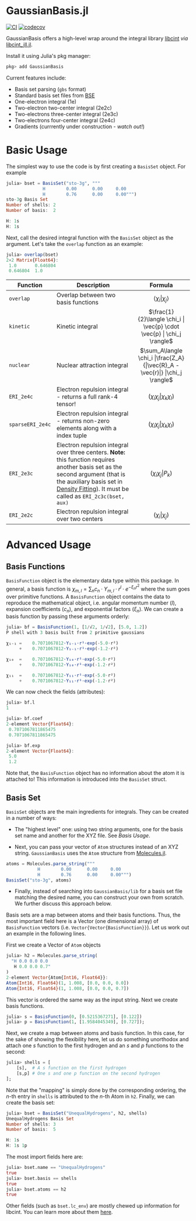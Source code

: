 # GaussianBasis.jl
[![CI](https://github.com/FermiQC/GaussianBasis.jl/actions/workflows/CI.yml/badge.svg)](https://github.com/FermiQC/GaussianBasis.jl/actions/workflows/CI.yml)
[![codecov](https://codecov.io/gh/FermiQC/GaussianBasis.jl/branch/master/graph/badge.svg?token=JNouJPwoHm)](https://codecov.io/gh/FermiQC/GaussianBasis.jl)

GaussianBasis offers a high-level wrap around the integral library [libcint](https://github.com/sunqm/libcint) *via* [libcint_jll.jl](https://github.com/FermiQC/Fermi.jl/issues/111). 

Install it using Julia's pkg manager:

```julia
pkg> add GaussianBasis
```

Current features include:

- Basis set parsing (`gbs` format)
- Standard basis set files from [BSE](https://www.basissetexchange.org/)
- One-electron integral (1e)
- Two-electron two-center integral (2e2c)
- Two-electrons three-center integral (2e3c)
- Two-electrons four-center integral (2e4c)
- Gradients (currrently under construction - *watch out!*)

# Basic Usage

The simplest way to use the code is by first creating a `BasisSet` object. For example
```julia
julia> bset = BasisSet("sto-3g", """
              H        0.00      0.00     0.00                 
              H        0.76      0.00     0.00""")
sto-3g Basis Set
Number of shells: 2
Number of basis:  2

H: 1s 
H: 1s
```
Next, call the desired integral function with the `BasisSet` object as the argument. Let's take the `overlap` function as an example:
```julia
julia> overlap(bset)
2×2 Matrix{Float64}:
 1.0       0.646804
 0.646804  1.0
```

| Function      | Description | Formula |
|---------------|-------------|:-------:|
| `overlap`       | Overlap between two basis functions | $\langle \chi_i \| \chi_j \rangle$|
| `kinetic`       | Kinetic integral | $\frac{1}{2}\langle \chi_i \| \vec{p} \cdot \vec{p}  \| \chi_j \rangle$|
| `nuclear`       | Nuclear attraction integral  | $\sum_A\langle \chi_i \|\frac{Z_A}{\|\vec{R}_A - \vec{r}\|} \|\chi_j \rangle$|
| `ERI_2e4c`       | Electron repulsion integral - returns a full rank-4 tensor! | $\left( \chi_i \chi_j \| \chi_k \chi_l\right)$|
| `sparseERI_2e4c`       | Electron repulsion integral - returns non-zero elements along with a index tuple | $\left( \chi_i \chi_j \| \chi_k \chi_l\right)$|
| `ERI_2e3c`       | Electron repulsion integral over three centers. **Note:** this function requires another basis set as the second argument (that is the auxiliary basis set in [Density Fitting](http://vergil.chemistry.gatech.edu/notes/df.pdf)). It must be called as `ERI_2c3c(bset, aux)` | $\left( \chi_i \chi_j \| P_k\right)$|
| `ERI_2e2c`       | Electron repulsion integral over two centers  | $\left( \chi_i \| \chi_j\right)$|

# Advanced Usage

## Basis Functions
`BasisFunction` object is the elementary data type within this package. In general, a basis function is $\chi_{m,l} = \sum_n c_n \cdot Y_{m,l} \cdot r^l \cdot e^{-\xi_n r^2}$
where the sum goes over primitive functions. A `BasisFunction` object contains the data to reproduce the mathematical object, i.e. angular momentum number ($l$), expansion coefficients ($c_n$), and exponential factors ($\xi_n$). We can create a basis function by passing these arguments orderly:
```julia
julia> bf = BasisFunction(1, [1/√2, 1/√2], [5.0, 1.2])
P shell with 3 basis built from 2 primitive gaussians

χ₁₋₁ =    0.7071067812⋅Y₁₋₁⋅r¹⋅exp(-5.0⋅r²)
     +    0.7071067812⋅Y₁₋₁⋅r¹⋅exp(-1.2⋅r²)

χ₁₀  =    0.7071067812⋅Y₁₀⋅r¹⋅exp(-5.0⋅r²)
     +    0.7071067812⋅Y₁₀⋅r¹⋅exp(-1.2⋅r²)

χ₁₁  =    0.7071067812⋅Y₁₁⋅r¹⋅exp(-5.0⋅r²)
     +    0.7071067812⋅Y₁₁⋅r¹⋅exp(-1.2⋅r²)
```
We can now check the fields (attributes):
```julia
julia> bf.l
1

julia> bf.coef
2-element Vector{Float64}:
 0.7071067811865475
 0.7071067811865475

julia> bf.exp
2-element Vector{Float64}:
 5.0
 1.2
 ```
 Note that, the `BasisFunction` object has no information about the atom it is attached to! This information is introduced into the `BasisSet` struct.

 ## Basis Set

 `BasisSet` objects are the main ingredients for integrals. They can be created in a number of ways:

 - The "highest level" one: using two string arguments, one for the basis set name and another for the XYZ file. See *Basis Usage*.

 - Next, you can pass your vector of `Atom` structures instead of an XYZ string. `GaussianBasis` uses the `Atom` structure from [Molecules.jl](https://github.com/FermiQC/GaussianBasis.jl).
  ```julia
atoms = Molecules.parse_string("""
              H        0.00      0.00     0.00                 
              H        0.76      0.00     0.00""")
BasisSet("sto-3g", atoms)
```

 - Finally, instead of searching into `GaussianBasis/lib` for a basis set file matching the desired name, you can construct your own from scratch. We further discuss this approach below. 

 Basis sets are a map between atoms and their basis functions. Thus, the most important field here is a Vector (one dimensional array) of `BasisFunction` vectors (i.e. `Vector{Vector{BasisFunction}}`). Let us work out an example in the following lines.
 
 First we create a Vector of `Atom` objects

 ```julia
julia> h2 = Molecules.parse_string(
   "H 0.0 0.0 0.0
    H 0.0 0.0 0.7"
)
2-element Vector{Atom{Int16, Float64}}:
 Atom{Int16, Float64}(1, 1.008, [0.0, 0.0, 0.0])
 Atom{Int16, Float64}(1, 1.008, [0.0, 0.0, 0.7])
 ```
 This vector is ordered the same way as the input string. Next we create basis functions.
```julia
julia> s = BasisFunction(0, [0.5215367271], [0.122])
julia> p = BasisFunction(1, [1.9584045349], [0.727]);
```
Next, we create a map between atoms and basis function. In this case, for the sake of showing the flexibility here, let us do something unorthodox and attach one $s$ function to the first hydrogen and an $s$ and $p$ functions to the second:
```julia
julia> shells = [
    [s],  # A s function on the first hydrogen
    [s,p] # One s and one p function on the second hydrogen
];
```
Note that the "mapping" is simply done by the corresponding ordering, the $n$-th entry in `shells` is attributed to the $n$-th Atom in `h2`. Finally, we can create the basis set:
```julia
julia> bset = BasisSet("UnequalHydrogens", h2, shells)
UnequalHydrogens Basis Set
Number of shells: 3
Number of basis:  5

H: 1s 
H: 1s 1p
```
The most import fields here are:
```julia
julia> bset.name == "UnequalHydrogens"
true
julia> bset.basis == shells
true
julia> bset.atoms == h2
true
```
Other fields (such as `bset.lc_env`) are mostly chewed up information for libcint. You can learn more about them [here](https://github.com/sunqm/libcint/blob/master/doc/program_ref.pdf).

